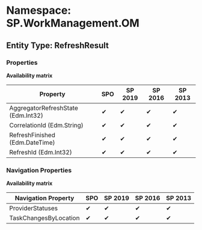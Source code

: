 # Namespace: SP.WorkManagement.OM

## Entity Type: RefreshResult

### Properties

**Availability matrix**

Property | SPO | SP 2019 | SP 2016 | SP 2013
----------|-----|---------|---------|--------
AggregatorRefreshState (Edm.Int32) | ✔ | ✔ | ✔ | ✔
CorrelationId (Edm.String) | ✔ | ✔ | ✔ | ✔
RefreshFinished (Edm.DateTime) | ✔ | ✔ | ✔ | ✔
RefreshId (Edm.Int32) | ✔ | ✔ | ✔ | ✔

### Navigation Properties

**Availability matrix**

Navigation Property | SPO | SP 2019 | SP 2016 | SP 2013
----------|-----|---------|---------|--------
ProviderStatuses | ✔ | ✔ | ✔ | ✔
TaskChangesByLocation | ✔ | ✔ | ✔ | ✔
